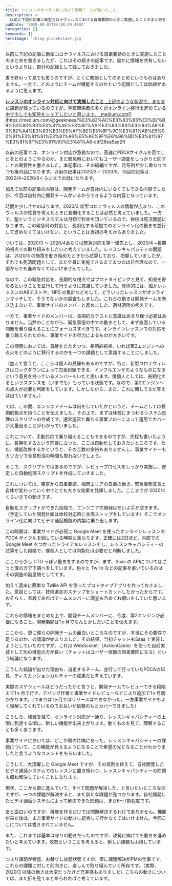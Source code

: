 ```yaml
---
title: レッスンのオンラン化に向けて開発チームが動いたこと
description: >-
  以前に下記の記事に新型コロナウィルスにおける自粛要請のときに実施したことのまとめを書きましたが、これはその続きの記事です。誰かに情報を共有したいというよりは、自分の記録として残しておきました。
pubDate: '2020-08-01T04:08:49.460Z'
categories: []
keywords: []
heroImage: '/blog-placeholder.jpg'
---
```


以前に下記の記事に新型コロナウィルスにおける自粛要請のときに実施したことのまとめを書きましたが、これはその続きの記事です。誰かに情報を共有したいというよりは、自分の記録として残しておきました。

書き終わって見ても思うのですが、とくに教訓としてのまとめというものはありません。一方で、どのようにチームが機能するのかという記録としては価値があるように思えます。

[**レッスンのオンライン対応に向けて実施したこと**
_上記のような状況で、まだまだ課題が残っているのですが、学校関係者の多くがオンライン移行を進めている中で少しでも知見をシェアしたいと思います。_medium.com](https://medium.com/@geeknees/%E3%83%AC%E3%83%83%E3%82%B9%E3%83%B3%E3%81%AE%E3%82%AA%E3%83%B3%E3%83%A9%E3%82%A4%E3%83%B3%E5%AF%BE%E5%BF%9C%E3%81%AB%E5%90%91%E3%81%91%E3%81%A6%E5%AE%9F%E6%96%BD%E3%81%97%E3%81%9F%E3%81%93%E3%81%A8-cdf26ea5ad2f "https://medium.com/@geeknees/%E3%83%AC%E3%83%83%E3%82%B9%E3%83%B3%E3%81%AE%E3%82%AA%E3%83%B3%E3%83%A9%E3%82%A4%E3%83%B3%E5%AF%BE%E5%BF%9C%E3%81%AB%E5%90%91%E3%81%91%E3%81%A6%E5%AE%9F%E6%96%BD%E3%81%97%E3%81%9F%E3%81%93%E3%81%A8-cdf26ea5ad2f")[](https://medium.com/@geeknees/%E3%83%AC%E3%83%83%E3%82%B9%E3%83%B3%E3%81%AE%E3%82%AA%E3%83%B3%E3%83%A9%E3%82%A4%E3%83%B3%E5%AF%BE%E5%BF%9C%E3%81%AB%E5%90%91%E3%81%91%E3%81%A6%E5%AE%9F%E6%96%BD%E3%81%97%E3%81%9F%E3%81%93%E3%81%A8-cdf26ea5ad2f)

以前の記事では、オンライン対応が急務なので、高速にPDCAサイクルを回すことをどのようにやるのか、また緊急時においてもユーザー調査をしっかりと回すことの重要性を書きました。本記事は、その続編ですが、時系列が少し重なりつつも後の話になります。以前の記事は2020/3 ~ 2020/5、今回の記事は2020/4~2020/6くらいまでの話になります。

加えて以前の記事の内容は、開発チームが自社内にいなくてもできる内容でしたが、今回は自社内に開発チームがいるからできるような内容となっています。

時間を少しさかのぼります。2020/3 新型コロナウィルスの情報が広まり、このウィルスの性質を考えたときに長期化することは必然と考えていました。一方で、塾というビジネスモデルは月額で料金を頂いているので、休校は死活問題になります。この緊急時の対応と、長期化する前提でのオンライン化の動きを並行して進めなくてはいけない、ということは当初の考えからありました。

ついては、2020/3 〜 2020/4あたりは緊急対応を第一優先とし、2020/4 ~長期的視点での取り組みをしたいと考えていました。レッスンキャパシティの問題は、2020/3 の施策を動き始めたときから試算しており、把握していましたが、それでも死活問題として、また全員に実施できるまでまつのは非合理なので、一部からでも進めなくてはいけませんでした。

なので、この緊急対応を、長期的な視点ではプロトタイピングと見て、知見を貯めるということを並行して行うように意識していました。具体的には、細かいレッスンのABテストや、NPS の集計などをして、どういったレッスンがオンラインマッチして、そうでないかの調査もしました。これらの動きは開発チームを巻き込まないで、事業サイドのメンバーと進めました。適材適所の考えです。

一方で、事業サイドのメンバーは、長期的なテストと意識はあまり保つ必要はありません。当然のことながら、緊急事態の中での動きとして、まず直面している問題を乗り越えることにフォーカスすべきです。オンラインレッスンでの対応を乗り越えられたのも、事業サイドの尽力によるものが大きいです。

この期間においては、貢献をたたえつつ、長期的視点、いわば第2エンジンへの点火をどのように移行するのかを一つの課題として意識することにしました。

（加えて言うと、ここらは個人の見解もあるのですが、特に、新型コロナウィルスはロックダウンによって完全封鎖できる、インフルエンザのようなものになるという意見を持っているメンバーもいたと思います。僕個人としては、長期化するというスタンスを（いまでも）もっている状態です。なので、第2エンジンへの点火が必要と判断をしています。しかしながら、また、これに関してまだ答えは出ていません。）

では、この間、エンジニアチームは何をしていたかというと、チームとしては長期的視点を持つことを伝えました、その上で、まずは休校にまつわるシステム処理のスクリプトの作成です。通常運営と異なる事業フローによって運用でカバーが大量出ることがわかっていました。

これについて、手動対応で乗り越えることもできるのですが、先程も書いたように、長期化するという前提に立つと、ここは自動化しておきたいところです。ただ、機能改修するかというと、その工数の余裕もありませんし、事業サイドーもカツカツで合意形成の時間も取れないでしょう。

そこで、スクリプトではあるのですが、レビュープロセスをしっかり実施し、安定した自動処理スクリプトを作成していきました。

これについては、東京から自粛要請、福岡エリアの自粛の動き、緊急事態宣言と自体が変わっていく中でとても大きな効果を発揮しました。ここまでが 2020/4くらいまでの動きです。

自動化スクリプトができた段階で、エンジニアの開発はだいぶ手が空きます。（予定していた開発計画は休校対応時に全面ストップをしています）そこでオンライン化に向けてビデオ通話機能の内製に乗り出します。

この時期は、事業サイドが必死に Google Meet を使ったオンラインレッスンの PDCA サイクルを回している時期と重なります。正確には2日ほど、内部での Google Meet をつかったトライアルレッスンをし、レッスンキャパシティーの試算をした段階で、僕個人としては内製化は必要だと判断しました。

ここから少し CTO っぽい動きをするのですが、まず、Saas の APIについてはざっと僕の方で下調べをしています。色々と Twilio などの記事を書いているのはその調査の副産物としてです。

加えて週末に簡単な Twilio API を使ったプロトタイプアプリを作っておきました。意図としては、技術選定のステップをショートカットしたかったからです。おそらく、普段であればチームメンバーに調査も含めてお願いをしていた思います。

これらの情報をまとめた上で、開発チームメンバーに、今度、第2エンジンが必要になること、開発期間は1ヶ月でなんとかしたいことを伝えます。

ここから、更に僕らの開発チームの面白いところなのですが、本当にその要件で足りるのか、の議論が始まりました。その結果、当初チャットもSaas で実装しようとしていたのですが、これは WebScoket （ActionCable）を使った自前実装として別の機能の方が良い（チャットはユーザー体験の阻害要因になる）という結論になります。

こうした結論が出せた理由も、自走するチーム、並行して行っていたPDCAの知見、ディスカッションカルチャーの成果だと考えています。

実際のスケジュールはどうだったかと言うと、開発チームでレビューできる段階まで1ヶ月で行き、デバッグ作業と事業サイドレビューなどにより追加で1ヶ月弱かかります。（つまりは1ヶ月ではリリースはできなかった。一方事業サイドもよく理解してくれているのでお互いが信頼のもとカバーできました）

こうした、経緯を経て、オンライン対応が一通り、レッスンキャパシティーの上限に到達する頃に、新しい機能が出来上がります。動くものを見て、理解することも多くあります。

事業サイドにおいては、どこか頭の片隅にあった、レッスンキャパシティーの課題について、この機能が見えるようになることで希望の光となることがわかりましたと言うようなコメントをもらいました。

こうして、大活躍した Google Meet ですが、その役割を終えて、自社開発したビデオ通話システムでのレッスンに置き換わり、レッスンキャパシティーの問題も概ね解決していくことになります。

現状、ここから更に進んでいて、すべて問題が解決した、と言いたいところなのですが、一つの課題が解決すると、また新たな課題が見つかります。自社開発したビデオ通話システムによって解決できた問題は、まだ6〜7割程度です。

あと面白いのですが、機能を作るだけでは問題解決するわけでありません。機能が来た後は、また事業サイドの動きに統合して行かなくてはいけません。今回ここについては書ききれていません。

また、これまでは基本は守りの動きだったのですが、攻勢に向けても動きを進めたいと考えています。攻勢ということを考えると、新しい課題も山積しています。

つまり課題が特盛、お替りし放題状態ですが、常に課題解決がPMの仕事です。これらの課題に対して前向きに、楽しんで取り組んでいく所存です。（実際、2020/3 以降の動きは大変だったけど充実感もありました）こちらの動きについては、また折を見てまとめられればと考えています。